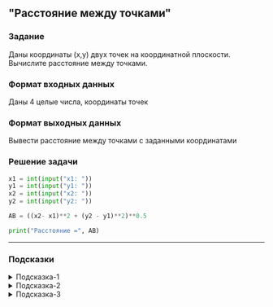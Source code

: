 ## "Расстояние между точками"

### Задание

Даны координаты (x,y) двух точек на координатной плоскости. Вычислите расстояние между точками.

### Формат входных данных

Даны 4 целые числа, координаты точек

### Формат выходных данных

Вывести расстояние между точками с заданными координатами

### Решение задачи

```python
x1 = int(input("x1: "))
y1 = int(input("y1: "))
x2 = int(input("x2: "))
y2 = int(input("y2: "))

AB = ((x2- x1)**2 + (y2 - y1)**2)**0.5

print("Расстояние =", AB)

```

---

### Подсказки

<details>
<summary>Подсказка-1</summary>
Формулу расстояния между двумя точками можно легко найти в гугле
</details>

<details>
<summary>Подсказка-2</summary>
Для вычисления квадратного корня можно возвести в степень 0.5 <br>
Пример: n ** 0.5
</details>

<details>
<summary>Подсказка-3</summary>
Для проверки результата можете воспользоваться <a href="https://ru.onlinemschool.com/math/assistance/cartesian_coordinate/p_length/">онлайн калькулятором</a> 
</details>
